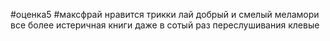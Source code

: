 #оценка5 #максфрай 
нравится трикки лай добрый и смелый
меламори все более истеричная
книги даже в сотый раз переслушивания клевые 